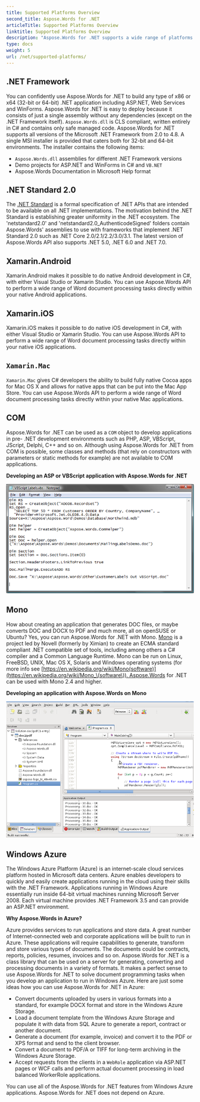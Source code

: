 ```yaml
---
title: Supported Platforms Overview
second_title: Aspose.Words for .NET
articleTitle: Supported Platforms Overview
linktitle: Supported Platforms Overview
description: "Aspose.Words for .NET supports a wide range of platforms to work with documents using C#."
type: docs
weight: 5
url: /net/supported-platforms/
---
```


## .NET Framework

You can confidently use Aspose.Words for .NET to build any type of x86 or x64 (32-bit or 64-bit) .NET application including ASP.NET, Web Services and WinForms. Aspose.Words for .NET is easy to deploy because it consists of just a single assembly without any dependencies (except on the .NET Framework itself). `Aspose.Words.dll` is CLS compliant, written entirely in C# and contains only safe managed code. Aspose.Words for .NET supports all versions of the Microsoft .NET Framework from 2.0 to 4.8. A single MSI installer is provided that caters both for 32-bit and 64-bit environments. The installer contains the following items:

- `Aspose.Words.dll` assemblies for different .NET Framework versions
- Demo projects for ASP.NET and WinForms in C# and `VB.NET`
- Aspose.Words Documentation in Microsoft Help format

## .NET Standard 2.0

The [.NET Standard](https://docs.microsoft.com/en-us/dotnet/standard/net-standard) is a formal specification of .NET APIs that are intended to be available on all .NET implementations. The motivation behind the .NET Standard is establishing greater uniformity in the .NET ecosystem. The 'netstandard2.0' and 'netstandard2.0_AuthenticodeSigned' folders contain Aspose.Words' assemblies to use with frameworks that implement .NET Standard 2.0 such as .NET Core 2.0/2.1/2.2/3.0/3.1. The latest version of Aspose.Words API also supports .NET 5.0, .NET 6.0 and .NET 7.0.

## Xamarin.Android

Xamarin.Android makes it possible to do native Android development in C#, with either Visual Studio or Xamarin Studio. You can use Aspose.Words API to perform a wide range of Word document processing tasks directly within your native Android applications.

## Xamarin.iOS

Xamarin.iOS makes it possible to do native iOS development in C#, with either Visual Studio or Xamarin Studio. You can use Aspose.Words API to perform a wide range of Word document processing tasks directly within your native iOS applications.

## `Xamarin.Mac`

 `Xamarin.Mac` gives C# developers the ability to build fully native Cocoa apps for Mac OS X and allows for native apps that can be put into the Mac App Store. You can use Aspose.Words API to perform a wide range of Word document processing tasks directly within your native Mac applications.

## COM

Aspose.Words for .NET can be used as a `COM` object to develop applications in pre- .NET development environments such as PHP, ASP, VBScript, JScript, Delphi, C++ and so on. Although using Aspose.Words for .NET from COM is possible, some classes and methods (that rely on constructors with parameters or static methods for example) are not available to COM applications.

**Developing an ASP or VBScript application with Aspose.Words for .NET** 

![supported-platforms-aspose-words-net-1](supported-platforms-1.png)

## Mono

How about creating an application that generates DOC files, or maybe converts DOC and DOCX to PDF and much more, all on openSUSE or Ubuntu? Yes, you can run Aspose.Words for .NET with Mono. [Mono](https://www.mono-project.com/Main_Page/) is a project led by Novell (formerly by Ximian) to create an ECMA standard compliant .NET compatible set of tools, including among others a C# compiler and a Common Language Runtime. Mono can be run on Linux, FreeBSD, UNIX, Mac OS X, Solaris and Windows operating systems (for more info see [https://en.wikipedia.org/wiki/Mono(software)](https://en.wikipedia.org/wiki/Mono_\(software\)). Aspose.Words for .NET can be used with Mono 2.4 and higher.

**Developing an application with Aspose.Words on Mono** 

![supported-platforms-aspose-words-net-2](supported-platforms-2.png)

## Windows Azure

The Windows Azure Platform (Azure) is an internet-scale cloud services platform hosted in Microsoft data centers. Azure enables developers to quickly and easily create applications running in the cloud using their skills with the .NET Framework. Applications running in Windows Azure essentially run inside 64-bit virtual machines running Microsoft Server 2008. Each virtual machine provides .NET Framework 3.5 and can provide an ASP.NET environment.

**Why Aspose.Words in Azure?**

Azure provides services to run applications and store data. A great number of Internet-connected web and corporate applications will be built to run in Azure. These applications will require capabilities to generate, transform and store various types of documents. The documents could be contracts, reports, policies, resumes, invoices and so on. Aspose.Words for .NET is a class library that can be used on a server for generating, converting and processing documents in a variety of formats. It makes a perfect sense to use Aspose.Words for .NET to solve document programming tasks when you develop an application to run in Windows Azure. Here are just some ideas how you can use Aspose.Words for .NET in Azure:

- Convert documents uploaded by users in various formats into a standard, for example DOCX format and store in the Windows Azure Storage.
- Load a document template from the Windows Azure Storage and populate it with data from SQL Azure to generate a report, contract or another document.
- Generate a document (for example, invoice) and convert it to the PDF or XPS format and send to the client browser.
- Convert a document to PDF/A or TIFF for long-term archiving in the Windows Azure Storage.
- Accept requests from the clients in a `WebRole` application via ASP.NET pages or WCF calls and perform actual document processing in load balanced WorkerRole applications.

You can use all of the Aspose.Words for .NET features from Windows Azure applications. Aspose.Words for .NET does not depend on Azure.
